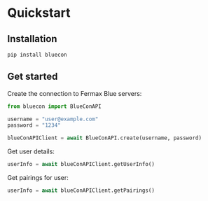 # Quickstart

## Installation

```sh
pip install bluecon
```

## Get started

Create the connection to Fermax Blue servers:


```python
from bluecon import BlueConAPI

username = "user@example.com"
password = "1234"

blueConAPIClient = await BlueConAPI.create(username, password)
```

Get user details:

```python
userInfo = await blueConAPIClient.getUserInfo()
```

Get pairings for user:

```python
userInfo = await blueConAPIClient.getPairings()
```